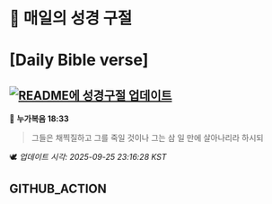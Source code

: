 # 🙏 매일의 성경 구절
# [Daily Bible verse]
## [![README에 성경구절 업데이트](https://github.com/DONGSUKA/first_test/actions/workflows/update-readme-bible.yml/badge.svg)](https://github.com/DONGSUKA/first_test/actions/workflows/update-readme-bible.yml)
<!-- START_BIBLE_VERSE -->
📖 **누가복음 18:33**
> 그들은 채찍질하고 그를 죽일 것이나 그는 삼 일 만에 살아나리라 하시되

🕊️ _업데이트 시각: 2025-09-25 23:16:28 KST_
  <!-- END_BIBLE_VERSE -->
## GITHUB_ACTION
